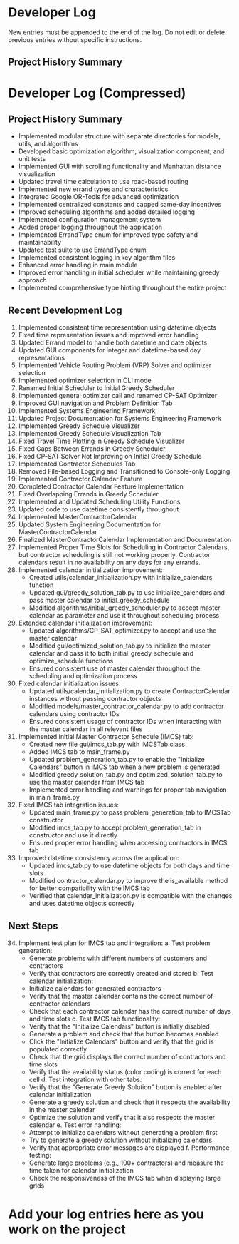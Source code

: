 # Developer Log

New entries must be appended to the end of the log. Do not edit or delete previous entries without specific instructions.

## Project History Summary

# Developer Log (Compressed)

## Project History Summary
- Implemented modular structure with separate directories for models, utils, and algorithms
- Developed basic optimization algorithm, visualization component, and unit tests
- Implemented GUI with scrolling functionality and Manhattan distance visualization
- Updated travel time calculation to use road-based routing
- Implemented new errand types and characteristics
- Integrated Google OR-Tools for advanced optimization
- Implemented centralized constants and capped same-day incentives
- Improved scheduling algorithms and added detailed logging
- Implemented configuration management system
- Added proper logging throughout the application
- Implemented ErrandType enum for improved type safety and maintainability
- Updated test suite to use ErrandType enum
- Implemented consistent logging in key algorithm files
- Enhanced error handling in main module
- Improved error handling in initial scheduler while maintaining greedy approach
- Implemented comprehensive type hinting throughout the entire project

## Recent Development Log
1. Implemented consistent time representation using datetime objects
2. Fixed time representation issues and improved error handling
3. Updated Errand model to handle both datetime and date objects
4. Updated GUI components for integer and datetime-based day representations
5. Implemented Vehicle Routing Problem (VRP) Solver and optimizer selection
6. Implemented optimizer selection in CLI mode
7. Renamed Initial Scheduler to Initial Greedy Scheduler
8. Implemented general optimizer call and renamed CP-SAT Optimizer
9. Improved GUI navigation and Problem Definition Tab
10. Implemented Systems Engineering Framework
11. Updated Project Documentation for Systems Engineering Framework
12. Implemented Greedy Schedule Visualizer
13. Implemented Greedy Schedule Visualization Tab
14. Fixed Travel Time Plotting in Greedy Schedule Visualizer
15. Fixed Gaps Between Errands in Greedy Scheduler
16. Fixed CP-SAT Solver Not Improving on Initial Greedy Schedule
17. Implemented Contractor Schedules Tab
18. Removed File-based Logging and Transitioned to Console-only Logging
19. Implemented Contractor Calendar Feature
20. Completed Contractor Calendar Feature Implementation
21. Fixed Overlapping Errands in Greedy Scheduler
22. Implemented and Updated Scheduling Utility Functions
23. Updated code to use datetime consistently throughout
24. Implemented MasterContractorCalendar
25. Updated System Engineering Documentation for MasterContractorCalendar
26. Finalized MasterContractorCalendar Implementation and Documentation
27. Implemented Proper Time Slots for Scheduling in Contractor Calendars, but contractor scheduling is still not working properly. Contractor calendars result in no availability on any days for any errands.
28. Implemented calendar initialization improvement:
    - Created utils/calendar_initialization.py with initialize_calendars function
    - Updated gui/greedy_solution_tab.py to use initialize_calendars and pass master calendar to initial_greedy_schedule
    - Modified algorithms/initial_greedy_scheduler.py to accept master calendar as parameter and use it throughout scheduling process
29. Extended calendar initialization improvement:
    - Updated algorithms/CP_SAT_optimizer.py to accept and use the master calendar
    - Modified gui/optimized_solution_tab.py to initialize the master calendar and pass it to both initial_greedy_schedule and optimize_schedule functions
    - Ensured consistent use of master calendar throughout the scheduling and optimization process
30. Fixed calendar initialization issues:
    - Updated utils/calendar_initialization.py to create ContractorCalendar instances without passing contractor objects
    - Modified models/master_contractor_calendar.py to add contractor calendars using contractor IDs
    - Ensured consistent usage of contractor IDs when interacting with the master calendar in all relevant files
31. Implemented Initial Master Contractor Schedule (IMCS) tab:
    - Created new file gui/imcs_tab.py with IMCSTab class
    - Added IMCS tab to main_frame.py
    - Updated problem_generation_tab.py to enable the "Initialize Calendars" button in IMCS tab when a new problem is generated
    - Modified greedy_solution_tab.py and optimized_solution_tab.py to use the master calendar from IMCS tab
    - Implemented error handling and warnings for proper tab navigation in main_frame.py
32. Fixed IMCS tab integration issues:
    - Updated main_frame.py to pass problem_generation_tab to IMCSTab constructor
    - Modified imcs_tab.py to accept problem_generation_tab in constructor and use it directly
    - Ensured proper error handling when accessing contractors in IMCS tab
33. Improved datetime consistency across the application:
    - Updated imcs_tab.py to use datetime objects for both days and time slots
    - Modified contractor_calendar.py to improve the is_available method for better compatibility with the IMCS tab
    - Verified that calendar_initialization.py is compatible with the changes and uses datetime objects correctly

## Next Steps

34. Implement test plan for IMCS tab and integration:
    a. Test problem generation:
       - Generate problems with different numbers of customers and contractors
       - Verify that contractors are correctly created and stored
    b. Test calendar initialization:
       - Initialize calendars for generated contractors
       - Verify that the master calendar contains the correct number of contractor calendars
       - Check that each contractor calendar has the correct number of days and time slots
    c. Test IMCS tab functionality:
       - Verify that the "Initialize Calendars" button is initially disabled
       - Generate a problem and check that the button becomes enabled
       - Click the "Initialize Calendars" button and verify that the grid is populated correctly
       - Check that the grid displays the correct number of contractors and time slots
       - Verify that the availability status (color coding) is correct for each cell
    d. Test integration with other tabs:
       - Verify that the "Generate Greedy Solution" button is enabled after calendar initialization
       - Generate a greedy solution and check that it respects the availability in the master calendar
       - Optimize the solution and verify that it also respects the master calendar
    e. Test error handling:
       - Attempt to initialize calendars without generating a problem first
       - Try to generate a greedy solution without initializing calendars
       - Verify that appropriate error messages are displayed
    f. Performance testing:
       - Generate large problems (e.g., 100+ contractors) and measure the time taken for calendar initialization
       - Check the responsiveness of the IMCS tab when displaying large grids

# Add your log entries here as you work on the project
